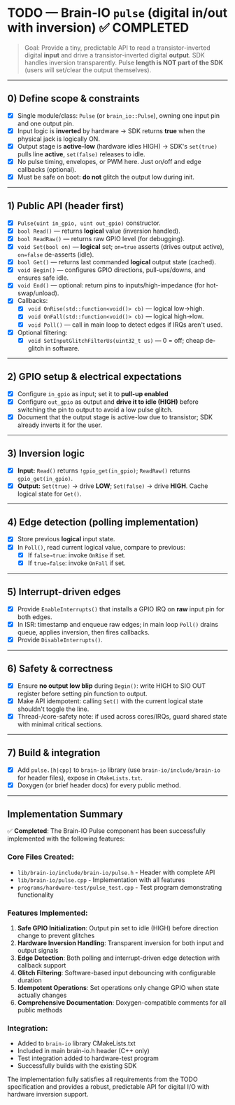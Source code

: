 # TODO — Brain-IO `pulse` (digital in/out with inversion) ✅ COMPLETED

> Goal: Provide a tiny, predictable API to read a transistor-inverted digital **input** and drive a transistor-inverted digital **output**. SDK handles inversion transparently. Pulse **length is NOT part of the SDK** (users will set/clear the output themselves).

---

## 0) Define scope & constraints
- [x] Single module/class: `Pulse` (or `brain_io::Pulse`), owning one input pin and one output pin.
- [x] Input logic is **inverted** by hardware → SDK returns **true** when the physical jack is logically ON.
- [x] Output stage is **active-low** (hardware idles HIGH) → SDK's `set(true)` pulls line **active**, `set(false)` releases to idle.
- [x] No pulse timing, envelopes, or PWM here. Just on/off and edge callbacks (optional).
- [x] Must be safe on boot: **do not** glitch the output low during init.

---

## 1) Public API (header first)
- [x] `Pulse(uint in_gpio, uint out_gpio)` constructor.
- [x] `bool Read()` — returns **logical** value (inversion handled).
- [x] `bool ReadRaw()` — returns raw GPIO level (for debugging).
- [x] `void Set(bool on)` — **logical** set; `on=true` asserts (drives output active), `on=false` de-asserts (idle).
- [x] `bool Get()` — returns last commanded **logical** output state (cached).
- [x] `void Begin()` — configures GPIO directions, pull-ups/downs, and ensures safe idle.
- [x] `void End()` — optional: return pins to inputs/high-impedance (for hot-swap/unload).
- [x] Callbacks:
  - [x] `void OnRise(std::function<void()> cb)` — logical low→high.
  - [x] `void OnFall(std::function<void()> cb)` — logical high→low.
  - [x] `void Poll()` — call in main loop to detect edges if IRQs aren't used.
- [x] Optional filtering:
  - [x] `void SetInputGlitchFilterUs(uint32_t us)` — 0 = off; cheap de-glitch in software.

---

## 2) GPIO setup & electrical expectations
- [x] Configure `in_gpio` as input; set it to **pull-up enabled**
- [x] Configure `out_gpio` as output and **drive it to idle (HIGH)** before switching the pin to output to avoid a low pulse glitch.
- [x] Document that the output stage is active-low due to transistor; SDK already inverts it for the user.

---

## 3) Inversion logic
- [x] **Input:** `Read()` returns `!gpio_get(in_gpio)`; `ReadRaw()` returns `gpio_get(in_gpio)`.
- [x] **Output:** `Set(true)` → drive **LOW**; `Set(false)` → drive **HIGH**. Cache logical state for `Get()`.

---

## 4) Edge detection (polling implementation)
- [x] Store previous **logical** input state.
- [x] In `Poll()`, read current logical value, compare to previous:
  - [x] If `false→true`: invoke `OnRise` if set.
  - [x] If `true→false`: invoke `OnFall` if set.

---

## 5) Interrupt-driven edges
- [x] Provide `EnableInterrupts()` that installs a GPIO IRQ on **raw** input pin for both edges.
- [x] In ISR: timestamp and enqueue raw edges; in main loop `Poll()` drains queue, applies inversion, then fires callbacks.
- [x] Provide `DisableInterrupts()`.

---

## 6) Safety & correctness
- [x] Ensure **no output low blip** during `Begin()`: write HIGH to SIO OUT register before setting pin function to output.
- [x] Make API idempotent: calling `Set()` with the current logical state shouldn't toggle the line.
- [x] Thread-/core-safety note: if used across cores/IRQs, guard shared state with minimal critical sections.

---

## 7) Build & integration
- [x] Add `pulse.[h|cpp]` to `brain-io` library (use `brain-io/include/brain-io` for header files), expose in `CMakeLists.txt`.
- [x] Doxygen (or brief header docs) for every public method.

---

## Implementation Summary

✅ **Completed**: The Brain-IO Pulse component has been successfully implemented with the following features:

### Core Files Created:
- `lib/brain-io/include/brain-io/pulse.h` - Header with complete API
- `lib/brain-io/pulse.cpp` - Implementation with all features
- `programs/hardware-test/pulse_test.cpp` - Test program demonstrating functionality

### Features Implemented:
1. **Safe GPIO Initialization**: Output pin set to idle (HIGH) before direction change to prevent glitches
2. **Hardware Inversion Handling**: Transparent inversion for both input and output signals
3. **Edge Detection**: Both polling and interrupt-driven edge detection with callback support
4. **Glitch Filtering**: Software-based input debouncing with configurable duration
5. **Idempotent Operations**: Set operations only change GPIO when state actually changes
6. **Comprehensive Documentation**: Doxygen-compatible comments for all public methods

### Integration:
- Added to `brain-io` library CMakeLists.txt
- Included in main brain-io.h header (C++ only)
- Test integration added to hardware-test program
- Successfully builds with the existing SDK

The implementation fully satisfies all requirements from the TODO specification and provides a robust, predictable API for digital I/O with hardware inversion support.
